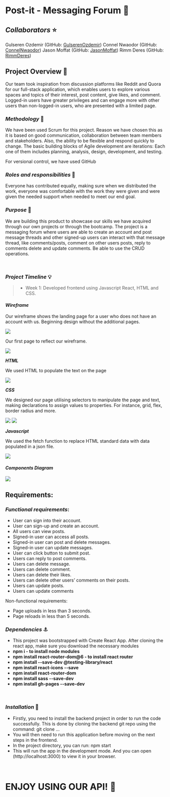 # **Post-it - Messaging Forum** 📝

## ***Collaborators*** ⭐

Gulseren Ozdemir (GitHub: [GulserenOzdemir](https://github.com/GulOzdemir3))
Connel Nwaodor (GitHub: [ConnelNwaodor](https://github.com/Connz17))
Jason Moffat (GitHub: [JasonMoffat](https://github.com/jasonmoffat99))
Rimm Deres (GitHub: [RimmDeres](https://github.com/rimmderes))

## **Project Overview** 🚀

Our team took inspiration from discussion platforms like Reddit and Quora for our full-stack application, which enables users to explore various spaces and topics of their interest, post content, give likes, and comment. Logged-in users have greater privileges and can engage more with other users than non-logged-in users, who are presented with a limited page.



### ***Methodology***  🔌

We have been used Scrum for this project. Reason we have chosen this as it is based on good communication, collaboration between team members and stakeholders. Also, the ability to be flexible and respond quickly to change. The basic building blocks of Agile development are iterations: Each one of them includes planning, analysis, design, development, and testing.

For versional control, we have used GitHub

### ***Roles and responsibilities*** 🎉

Everyone has contributed equally, making sure when we distributed the work, everyone was comfortable with the work they were given and were given the needed support when needed to meet our end goal.

### ***Purpose*** 💎

We are building this product to showcase our skills we have acquired through our own projects or through the bootcamp. The project is a messaging forum where users are able to create an account and post message threads and other signed-up users can interact with that message thread, like comments/posts, comment on other users posts, reply to comments delete and update comments. Be able to use the CRUD operations.


<br />

### ***Project Timeline*** 💡

> - Week 1: Developed frontend using Javascript React, HTML and CSS.


#### ***Wireframe***

Our wireframe shows the landing page for a user who does not have an account with us. Beginning design without the additional pages.

<img src = wireframe.png>

Our first page to reflect our wireframe.

<img src = firstpage.png>

***HTML***

We used HTML to populate the text on the page 

<img src = html.png>

***CSS***

We designed our page utilising selectors to manipulate the page and text, making declarations to assign values to properties. For instance, grid, flex, border radius and more.

<img src = css1.png> <img src = css2.png>

***Javascript***

We used the fetch function to replace HTML standard data with data populated in a json file. 

<img src = javascriptexample.png>



<br/>

#### ***Components Diagram***

<img src = componentsdiagram.PNG>

<br />

## **Requirements**:

### ***Functional requirements***:

- User can sign into their account.
- User can sign-up and create an account.
- All users can view posts.
- Signed-in user can access all posts.
- Signed-in user can post and delete messages.
- Signed-in user can update messages.
- User can click button to submit post.
- Users can reply to post comments.
- Users can delete message.
- Users can delete comment.
- Users can delete their likes.
- Users can delete other users’ comments on their posts.
- Users can update posts.
- Users can update comments

Non-functional requirements:

- Page uploads in less than 3 seconds.
- Page reloads in less than 5 seconds.

### ***Dependencies*** ⚓

- This project was bootstrapped with Create React App. After cloning the react app, make sure you download the necessary modules
- **npm i - to install node modules**
- **npm install react-router-dom@6 - to install react router**
- **npm install --save-dev @testing-library/react**
- **npm install react-icons --save**
- **npm install react-router-dom**
- **npm install sass --save-dev**
- **npm install gh-pages --save-dev**

<br />

### ***Installation*** 💃

- Firstly, you need to install the backend project in order to run the code successfully. This is done by cloning the backend git repo using the command: git clone …
- You will then need to run this application before moving on the next steps in the frontend.
- In the project directory, you can run: npm start
- This will run the app in the development mode. And you can open (http://localhost:3000) to view it in your browser.

<br />

# **ENJOY USING OUR API**! 👾 